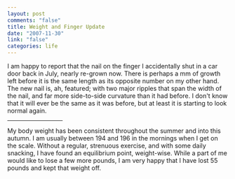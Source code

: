 ```yaml
--- 
layout: post
comments: "false"
title: Weight and Finger Update
date: "2007-11-30"
link: "false"
categories: life
---
```

I am happy to report that the nail on the finger I accidentally shut in a car door back in July, nearly re-grown now.  There is perhaps a mm of growth left before it is the same length as its opposite number on my other hand.  The new nail is, ah, featured; with two major ripples that span the width of the nail, and far more side-to-side curvature than it had before.  I don't know that it will ever be the same as it was before, but at least it is starting to look normal again.

<hr width="25%">

My body weight has been consistent throughout the summer and into this autumn.  I am usually between 194 and 196 in the mornings when I get on the scale.  Without a regular, strenuous exercise, and with some daily snacking, I have found an equilibrium point, weight-wise.  While a part of me would like to lose a few more pounds, I am very happy that I have lost 55 pounds and kept that weight off.

